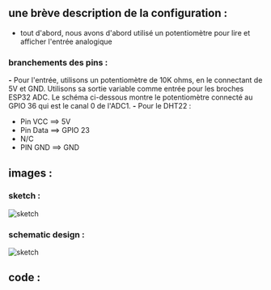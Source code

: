 ## une brève description de la configuration :
- tout d'abord, nous avons d'abord utilisé un potentiomètre pour lire et afficher l'entrée analogique

### branchements des pins :
**-** Pour l'entrée, utilisons un potentiomètre de 10K ohms, en le connectant de 5V et GND. Utilisons sa sortie variable comme entrée pour les broches ESP32 ADC. Le schéma ci-dessous montre le potentiomètre connecté au GPIO 36 qui est le canal 0 de l'ADC1.
**-** Pour le DHT22 :
   * Pin VCC ==> 5V
   * Pin Data ==> GPIO 23
   * N/C
   * PIN GND ==> GND

## images :
### sketch :
![sketch](https://github.com/institut-galilee/2020-captain-planet/edit/master/lab/2/report/1/sketch.png)

### schematic design :
![sketch](https://github.com/institut-galilee/2020-captain-planet/edit/master/lab/2/report/1/schematic.png)

## code :

# 






